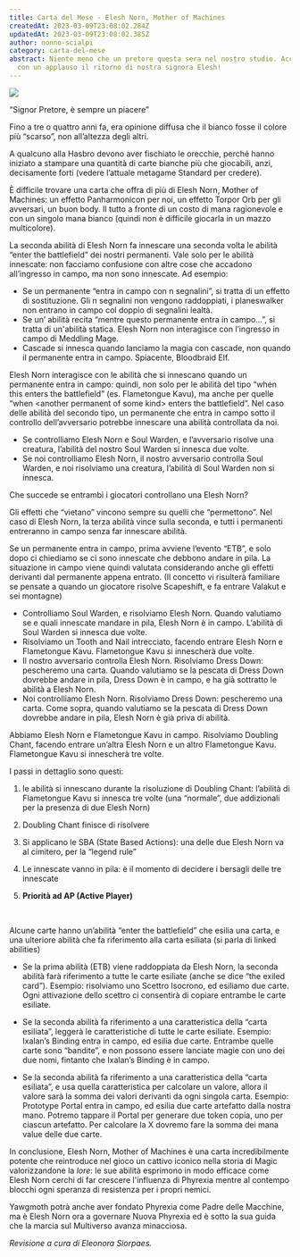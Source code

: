 ```yaml
---
title: Carta del Mese - Elesh Norn, Mother of Machines
createdAt: 2023-03-09T23:08:02.284Z
updatedAt: 2023-03-09T23:08:02.385Z
author: nonno-scialpi
category: carta-del-mese
abstract: Niente meno che un pretore questa sera nel nostro studio. Accogliamo
  con un applauso il ritorno di nostra signora Elesh!
---
```

![](/uploads/695486.jpg)

“Signor Pretore, è sempre un piacere”

Fino a tre o quattro anni fa, era opinione diffusa che il bianco fosse il colore più “scarso”, non all’altezza degli altri.

A qualcuno alla Hasbro devono aver fischiato le orecchie, perché hanno iniziato a stampare una quantità di carte bianche più che giocabili, anzi, decisamente forti (vedere l’attuale metagame Standard per credere).

È difficile trovare una carta che offra di più di Elesh Norn, Mother of Machines: un effetto <Card>Panharmonicon</Card> per noi, un effetto <Card>Torpor Orb</Card> per gli avversari, un buon body. Il tutto a fronte di un costo di mana ragionevole e con un singolo mana bianco (quindi non è difficile giocarla in un mazzo multicolore).

La seconda abilità di Elesh Norn fa innescare una seconda volta le abilità “enter the battlefield” dei nostri permanenti. Vale solo per le abilità innescate: non facciamo confusione con altre cose che accadono all’ingresso in campo, ma non sono innescate. Ad esempio:

* Se un permanente “entra in campo con n segnalini”, si tratta di un effetto di sostituzione. Gli n segnalini non vengono raddoppiati, i planeswalker non entrano in campo col doppio di segnalini lealtà.
* Se un’ abilità recita “mentre questo permanente entra in campo…”, si tratta di un'abilità statica. Elesh Norn non interagisce con l’ingresso in campo di <Card>Meddling Mage</Card>.
* Cascade si innesca quando lanciamo la magia con cascade, non quando il permanente entra in campo. Spiacente, <Card>Bloodbraid Elf</Card>.

Elesh Norn interagisce con le abilità che si innescano quando un permanente entra in campo: quindi, non solo per le abilità del tipo “when this enters the battlefield” (es. <Card>Flametongue Kavu</Card>), ma anche per quelle “when \<another permanent of some kind\> enters the battlefield”. Nel caso delle abilità del secondo tipo, un permanente che entra in campo sotto il controllo dell’avversario potrebbe innescare una abilità controllata da noi.

* Se controlliamo Elesh Norn e <Card>Soul Warden</Card>, e l’avversario risolve una creatura, l’abilità del nostro Soul Warden si innesca due volte.
* Se noi controlliamo Elesh Norn, il nostro avversario controlla <Card>Soul Warden</Card>, e noi risolviamo una creatura, l’abilità di <Card>Soul Warden</Card> non si innesca.

Che succede se entrambi i giocatori controllano una Elesh Norn?

Gli effetti che “vietano” vincono sempre su quelli che “permettono”. Nel caso di Elesh Norn, la terza abilità vince sulla seconda, e tutti i permanenti entreranno in campo senza far innescare abilità.

Se un permanente entra in campo, prima avviene l’evento “ETB”, e solo dopo ci chiediamo se ci sono innescate che debbono andare in pila. La situazione in campo viene quindi valutata considerando anche gli effetti derivanti dal permanente appena entrato. (Il concetto vi risulterà familiare se pensate a quando un giocatore risolve <Card>Scapeshift</Card>, e fa entrare <Card>Valakut</Card> e sei montagne)

* Controlliamo <Card>Soul Warden</Card>, e risolviamo Elesh Norn. Quando valutiamo se e quali innescate mandare in pila, Elesh Norn è in campo. L’abilità di <Card>Soul Warden</Card> si innesca due volte.
* Risolviamo un Tooth and Nail intrecciato, facendo entrare Elesh Norn e <Card>Flametongue Kavu</Card>. Flametongue Kavu si innescherà due volte.
* Il nostro avversario controlla Elesh Norn. Risolviamo <Card>Dress Down</Card>: pescheremo una carta. Quando valutiamo se la pescata di <Card>Dress Down</Card> dovrebbe andare in pila, <Card>Dress Down</Card> è in campo, e ha già sottratto le abilità a Elesh Norn.
* Noi controlliamo Elesh Norn. Risolviamo <Card>Dress Down</Card>: pescheremo una carta. Come sopra, quando valutiamo se la pescata di <Card>Dress Down</Card> dovrebbe andare in pila, Elesh Norn è già priva di abilità.

Abbiamo Elesh Norn e <Card>Flametongue Kavu</Card> in campo. Risolviamo <Card>Doubling Chant</Card>, facendo entrare un’altra Elesh Norn e un altro <Card>Flametongue Kavu</Card>. Flametongue Kavu si innescherà tre volte.

I passi in dettaglio sono questi:

1. le abilità si innescano durante la risoluzione di <Card>Doubling Chant</Card>: l’abilità di <Card>Flametongue Kavu</Card> si innesca tre volte (una “normale”, due addizionali per la presenza di due Elesh Norn)


2. <Card>Doubling Chant</Card> finisce di risolvere
3. Si applicano le SBA (State Based Actions): una delle due Elesh Norn va al cimitero, per la “legend rule”
4. Le innescate vanno in pila: è il momento di decidere i bersagli delle tre innescate
5. **Priorità ad AP (Active Player)**

 

Alcune carte hanno un’abilità “enter the battlefield” che esilia una carta, e una ulteriore abilità che fa riferimento alla carta esiliata (si parla di linked abilities)

* Se la prima abilità (ETB) viene raddoppiata da Elesh Norn, la seconda abilità farà riferimento a tutte le carte esiliate (anche se dice “the exiled card”). Esempio: risolviamo uno Scettro Isocrono, ed esiliamo due carte. Ogni attivazione dello scettro ci consentirà di copiare entrambe le carte esiliate.


* Se la seconda abilità fa riferimento a una caratteristica della “carta esiliata”, leggerà le caratteristiche di tutte le carte esiliate. Esempio: <Card>Ixalan’s Binding</Card> entra in campo, ed esilia due carte. Entrambe quelle carte sono “bandite”, e non possono essere lanciate magie con uno dei due nomi, fintanto che <Card>Ixalan’s Binding</Card> è in campo.


* Se la seconda abilità fa riferimento a una caratteristica della “carta esiliata”, e usa quella caratteristica per calcolare un valore, allora il valore sarà la somma dei valori derivanti da ogni singola carta. Esempio: <Card>Prototype Portal</Card> entra in campo, ed esilia due carte artefatto dalla nostra mano. Potremo tappare il Portal per generare due token copia, uno per ciascun artefatto. Per calcolare la X dovremo fare la somma dei mana value delle due carte. 


In conclusione, Elesh Norn, Mother of Machines è una carta incredibilmente potente che reintroduce nel gioco un cattivo iconico nella storia di Magic valorizzandone la *lore*: le sue abilità esprimono in modo efficace come Elesh Norn cerchi di far crescere l'influenza di Phyrexia mentre al contempo blocchi ogni speranza di resistenza per i propri nemici. 

Yawgmoth potrà anche aver fondato Phyrexia come Padre delle Macchine, ma è Elesh Norn ora a governare Nuova Phyrexia ed è sotto la sua guida che la marcia sul Multiverso avanza minacciosa.


_Revisione a cura di Eleonora Siorpaes._